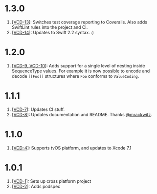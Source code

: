 # 1.3.0
1. [[VCD-13](https://github.com/danthorpe/ValueCoding/pull/13)]: Switches test coverage reporting to Coveralls. Also adds SwiftLint rules into the project and CI.
2. [[VCD-14](https://github.com/danthorpe/ValueCoding/pull/14)]: Updates to Swift 2.2 syntax. :)

# 1.2.0
1. [[VCD-9, VCD-10](https://github.com/danthorpe/ValueCoding/pull/10)]: Adds support for a single level of nesting inside SequenceType values. For example it is now possible to encode and decode `[[Foo]]` structures where `Foo` conforms to `ValueCoding`.
 
# 1.1.1
1. [[VCD-7](https://github.com/danthorpe/ValueCoding/pull/7)]: Updates CI stuff.
2. [[VCD-8](https://github.com/danthorpe/ValueCoding/pull/8)]: Updates documentation and README. Thanks [@mrackwitz](https://github.com/danthorpe/ValueCoding/commit/489809da1ba70abf09bc519b784d77a3c47b9f41).

# 1.1.0
1. [[VCD-4](https://github.com/danthorpe/ValueCoding/pull/4)]: Supports tvOS platform, and updates to Xcode 7.1

# 1.0.1
1. [[VCD-1](https://github.com/danthorpe/ValueCoding/pull/1)]: Sets up cross platform project
2. [[VCD-2](https://github.com/danthorpe/ValueCoding/pull/2)]: Adds podspec
